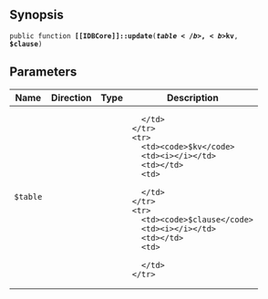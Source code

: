## Synopsis

<code>public function <b>[[IDBCore]]::update</b>(<b>$table</b>, <b>$kv</b>, <b>$clause</b>)</code>

## Parameters

<table>
  <thead>
    <tr>
      <th>Name</th>
      <th>Direction</th>
      <th>Type</th>
      <th>Description</th>
    </tr>
  </thead>
  <tbody>
    <tr>
      <td><code>$table</code>
      <td><i></i></td>
      <td></td>
      <td>

      </td>
    </tr>
    <tr>
      <td><code>$kv</code>
      <td><i></i></td>
      <td></td>
      <td>

      </td>
    </tr>
    <tr>
      <td><code>$clause</code>
      <td><i></i></td>
      <td></td>
      <td>

      </td>
    </tr>
  </tbody>
</table>

